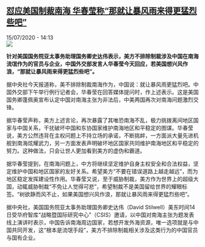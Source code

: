 <!--1594817719000-->
[怼应美国制裁南海 华春莹称“那就让暴风雨来得更猛烈些吧”](http://www.rfi.fr//cn/%E4%B8%AD%E5%9B%BD/20200715-%E6%80%BC%E5%BA%94%E7%BE%8E%E5%9B%BD%E5%88%B6%E8%A3%81%E5%8D%97%E6%B5%B7-%E5%8D%8E%E6%98%A5%E8%8E%B9%E7%A7%B0-%E9%82%A3%E5%B0%B1%E8%AE%A9%E6%9A%B4%E9%A3%8E%E9%9B%A8%E6%9D%A5%E5%BE%97%E6%9B%B4%E7%8C%9B%E7%83%88%E4%BA%9B%E5%90%A7)
------

<div>15/07/2020 - 14:13</div><img src="https://s.rfi.fr/media/display/d687a90a-727b-11ea-a013-005056a98db9/w:310/p:16x9/v2-f1d9e0890342c141a26525ce6a3645f0_b.jpg"><p><strong>针对美国国务院亚太事务助理国务卿史达伟表示，美方不排除制裁涉及中国在南海流氓作为的官员与企业，中国外交部发言人华春莹今天回应，若美国想兴风作浪，“那就让暴风雨来得更猛烈些吧”。</strong></p><div class="t-content__body u-clearfix"><div class="m-interstitial"></div><p>据中央社今天报道称，美不排除制裁南海作为，中国说：就让暴风雨更猛烈吧。中国外交部下午举行例行记者会，华春莹在回答媒体提问时，作上述表示。这是美国国务卿蓬佩奥宣布认定中国对南海主张为非法后，中美两国再次对南海问题激烈交锋。</p><p>据华春莹声称，美方上述言论，再次暴露了其唯恐南海不乱，极力挑拨离间地区国家与中国关系，干扰破坏中国和东协国家维护南海地区和平稳定的图谋。华春莹说，美方公然违背在主权问题上不持立场的承诺，不断挑衅，一方面派大量先进机舰到南海炫耀武力，另一方面发表声明破坏地区国家共同维护南海地区和平稳定的努力。这种做法，只会让世人更加看到美方的虚伪和霸道。</p><p>据华春莹提到，在南海问题上，中方将继续坚定维护自身主权安全和合法权益，坚定维护中国和地区国家的友好关系。希望美方“不要在错误道路上越走越远”，而为地区稳定发挥建设性作用。华春莹又说，至于威胁制裁，美方作为世界上的超级大国，动辄威胁制裁“不免让人觉得可悲”，希望制裁不是美国留给世界的耀眼标签。“树欲静而风不止，如果美国想兴风作浪，那就让暴风雨来得更猛烈些吧”。</p><p>据中央社，美国国务院亚太事务助理国务卿史达伟（David Stilwell）美东时间14日受华府智库“战略暨国际研究中心”（CSIS）邀请，以中国对南海主张为题发表线上演讲时表示，中国告诉南海周边国家，若想开发外海资源，唯一选项就是与中国共同开发，这“根本是流氓手段”，美方不排除制裁相关涉及这类行为的中国官员与国有企业。</p><div class="o-self-promo o-self-promo--nl o-self-promo--hidden" data-selfpromo-newsletter></div><div class="o-self-promo o-self-promo--app o-self-promo--hidden" data-selfpromo-app></div></div>
